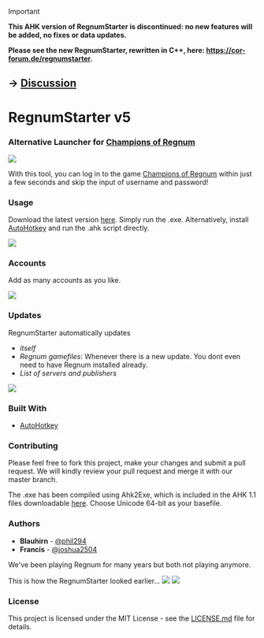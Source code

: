 > [!IMPORTANT]
> **This AHK version of RegnumStarter is discontinued: no new features will be added, no fixes or data updates.**
>
> **Please see the new RegnumStarter, rewritten in C++, here: https://cor-forum.de/regnumstarter.**

## -> [Discussion](https://www.cor-forum.de/index.php?page=Thread&threadID=811)

# RegnumStarter v5

### Alternative Launcher for [Champions of Regnum](https://www.championsofregnum.com/)

![](https://cdn.treudler.net/20/201218_003107_946-dP643-700x486.png)


With this tool, you can log in to the game [Champions of Regnum](https://www.championsofregnum.com/) within just a few seconds and skip the input of username and password!

### Usage

Download the latest version [here](https://git.treudler.net/CoR-Forum/RegnumStarter/-/releases). Simply run the .exe. Alternatively, install [AutoHotkey](https://autohotkey.com/download/1.1/) and run the .ahk script directly.

![](https://cdn.treudler.net/18/1811020259331XgzUx.gif)

### Accounts

Add as many accounts as you like.

![](https://cdn.treudler.net/shared/screenshots/2018_08_31_22-33-53_xrQ2dH80gQ26hjPvpUPN.png)

### Updates

RegnumStarter automatically updates
- *itself*
- *Regnum gamefiles*: Whenever there is a new update. You dont even need to have Regnum installed already.
- *List of servers and publishers*

![](https://cdn.treudler.net/shared/screenshots/2018_08_31_22-04-11_EdXEcPV99rWSxYX6v9pJ.png)

### Built With

* [AutoHotkey](https://github.com/Lexikos/AutoHotkey_L)

### Contributing

Please feel free to fork this project, make your changes and submit a pull request. We will kindly review your pull request and merge it with our master branch.

The .exe has been compiled using Ahk2Exe, which is included in the AHK 1.1 files downloadable [here](https://autohotkey.com/download/1.1/).
Choose Unicode 64-bit as your basefile.

### Authors

* **Blauhirn** - [@phil294](https://github.com/phil294)
* **Francis** - [@joshua2504](https://github.com/joshua2504)

We've been playing Regnum for many years but both not playing anymore.

This is how the RegnumStarter looked earlier...
![](https://cdn.treudler.net/20/200510005156299-5nHRM-710x450.png)
![](https://cdn.treudler.net/18/181102021650-646x331.png)

### License

This project is licensed under the MIT License - see the [LICENSE.md](LICENSE.md) file for details.
